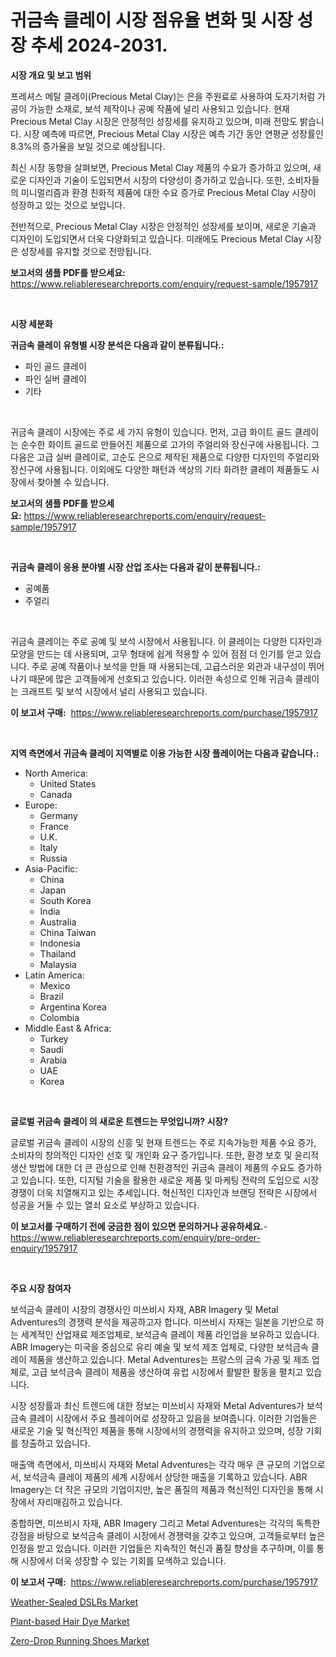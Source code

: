 <p><h1>귀금속 클레이 시장 점유율 변화 및 시장 성장 추세 2024-2031.</h1></p><p><strong>시장 개요 및 보고 범위</strong></p>
<p><p>프레셔스 메탈 클레이(Precious Metal Clay)는 은을 주원료로 사용하여 도자기처럼 가공이 가능한 소재로, 보석 제작이나 공예 작품에 널리 사용되고 있습니다. 현재 Precious Metal Clay 시장은 안정적인 성장세를 유지하고 있으며, 미래 전망도 밝습니다. 시장 예측에 따르면, Precious Metal Clay 시장은 예측 기간 동안 연평균 성장률인 8.3%의 증가율을 보일 것으로 예상됩니다.</p><p>최신 시장 동향을 살펴보면, Precious Metal Clay 제품의 수요가 증가하고 있으며, 새로운 디자인과 기술이 도입되면서 시장의 다양성이 증가하고 있습니다. 또한, 소비자들의 미니멀리즘과 환경 친화적 제품에 대한 수요 증가로 Precious Metal Clay 시장이 성장하고 있는 것으로 보입니다.</p><p>전반적으로, Precious Metal Clay 시장은 안정적인 성장세를 보이며, 새로운 기술과 디자인이 도입되면서 더욱 다양화되고 있습니다. 미래에도 Precious Metal Clay 시장은 성장세를 유지할 것으로 전망됩니다.</p></p>
<p><strong>보고서의 샘플 PDF를 받으세요:</strong> <a href="https://www.reliableresearchreports.com/enquiry/request-sample/1957917">https://www.reliableresearchreports.com/enquiry/request-sample/1957917</a></p>
<p>&nbsp;</p>
<p><strong>시장 세분화</strong></p>
<p><strong>귀금속 클레이 유형별 시장 분석은 다음과 같이 분류됩니다.:</strong></p>
<p><ul><li>파인 골드 클레이</li><li>파인 실버 클레이</li><li>기타</li></ul></p>
<p>&nbsp;</p>
<p><p>귀금속 클레이 시장에는 주로 세 가지 유형이 있습니다. 먼저, 고급 화이트 골드 클레이는 순수한 화이트 골드로 만들어진 제품으로 고가의 주얼리와 장신구에 사용됩니다. 그 다음은 고급 실버 클레이로, 고순도 은으로 제작된 제품으로 다양한 디자인의 주얼리와 장신구에 사용됩니다. 이외에도 다양한 패턴과 색상의 기타 화려한 클레이 제품들도 시장에서 찾아볼 수 있습니다.</p></p>
<p><strong>보고서의 샘플 PDF를 받으세요:</strong>&nbsp;<a href="https://www.reliableresearchreports.com/enquiry/request-sample/1957917">https://www.reliableresearchreports.com/enquiry/request-sample/1957917</a></p>
<p>&nbsp;</p>
<p><strong> 귀금속 클레이 응용 분야별 시장 산업 조사는 다음과 같이 분류됩니다.:</strong></p>
<p><ul><li>공예품</li><li>주얼리</li></ul></p>
<p>&nbsp;</p>
<p><p>귀금속 클레이는 주로 공예 및 보석 시장에서 사용됩니다. 이 클레이는 다양한 디자인과 모양을 만드는 데 사용되며, 고무 형태에 쉽게 적용할 수 있어 점점 더 인기를 얻고 있습니다. 주로 공예 작품이나 보석을 만들 때 사용되는데, 고급스러운 외관과 내구성이 뛰어나기 때문에 많은 고객들에게 선호되고 있습니다. 이러한 속성으로 인해 귀금속 클레이는 크래프트 및 보석 시장에서 널리 사용되고 있습니다.</p></p>
<p><strong>이 보고서 구매:</strong>&nbsp; <a href="https://www.reliableresearchreports.com/purchase/1957917">https://www.reliableresearchreports.com/purchase/1957917</a></p>
<p>&nbsp;</p>
<p><strong>지역 측면에서 귀금속 클레이 지역별로 이용 가능한 시장 플레이어는 다음과 같습니다.:</strong></p>
<p><ul>
    <li>
        North America:
        <ul>
            <li>United States</li>
            <li>Canada</li>
        </ul>
    </li>
    <li>
        Europe:
        <ul>
            <li>Germany</li>
            <li>France</li>
            <li>U.K.</li>
            <li>Italy</li>
            <li>Russia</li>
        </ul>
    </li>
    <li>
        Asia-Pacific:
        <ul>
            <li>China</li>
            <li>Japan</li>
            <li>South Korea</li>
            <li>India</li>
            <li>Australia</li>
            <li>China Taiwan</li>
            <li>Indonesia</li>
            <li>Thailand</li>
            <li>Malaysia</li>
        </ul>
    </li>
    <li>
        Latin America:
        <ul>
            <li>Mexico</li>
            <li>Brazil</li>
            <li>Argentina Korea</li>
            <li>Colombia</li>
        </ul>
    </li>
    <li>
        Middle East & Africa:
        <ul>
            <li>Turkey</li>
            <li>Saudi</li>
            <li>Arabia</li>
            <li>UAE</li>
            <li>Korea</li>
        </ul>
    </li>
    </ul></p>
<p>&nbsp;</p>
<p><strong>글로벌 귀금속 클레이 의 새로운 트렌드는 무엇입니까? 시장?</strong></p>
<p><p>글로벌 귀금속 클레이 시장의 신흥 및 현재 트렌드는 주로 지속가능한 제품 수요 증가, 소비자의 창의적인 디자인 선호 및 개인화 요구 증가입니다. 또한, 환경 보호 및 윤리적 생산 방법에 대한 더 큰 관심으로 인해 친환경적인 귀금속 클레이 제품의 수요도 증가하고 있습니다. 또한, 디지털 기술을 활용한 새로운 제품 및 마케팅 전략의 도입으로 시장 경쟁이 더욱 치열해지고 있는 추세입니다. 혁신적인 디자인과 브랜딩 전략은 시장에서 성공을 거둘 수 있는 열쇠 요소로 부상하고 있습니다.</p></p>
<p><strong>이 보고서를 구매하기 전에 궁금한 점이 있으면 문의하거나 공유하세요.</strong>- <a href="https://www.reliableresearchreports.com/enquiry/pre-order-enquiry/1957917">https://www.reliableresearchreports.com/enquiry/pre-order-enquiry/1957917</a></p>
<p>&nbsp;</p>
<p><strong>주요 시장 참여자</strong></p>
<p><p>보석금속 클레이 시장의 경쟁사인 미쓰비시 자재, ABR Imagery 및 Metal Adventures의 경쟁력 분석을 제공하고자 합니다. 미쓰비시 자재는 일본을 기반으로 하는 세계적인 산업재료 제조업체로, 보석금속 클레이 제품 라인업을 보유하고 있습니다. ABR Imagery는 미국을 중심으로 유리 예술 및 보석 제조 업체로, 다양한 보석금속 클레이 제품을 생산하고 있습니다. Metal Adventures는 프랑스의 금속 가공 및 제조 업체로, 고급 보석금속 클레이 제품을 생산하여 유럽 시장에서 활발한 활동을 펼치고 있습니다.</p><p>시장 성장률과 최신 트렌드에 대한 정보는 미쓰비시 자재와 Metal Adventures가 보석금속 클레이 시장에서 주요 플레이어로 성장하고 있음을 보여줍니다. 이러한 기업들은 새로운 기술 및 혁신적인 제품을 통해 시장에서의 경쟁력을 유지하고 있으며, 성장 기회를 창출하고 있습니다.</p><p>매출액 측면에서, 미쓰비시 자재와 Metal Adventures는 각각 매우 큰 규모의 기업으로서, 보석금속 클레이 제품의 세계 시장에서 상당한 매출을 기록하고 있습니다. ABR Imagery는 더 작은 규모의 기업이지만, 높은 품질의 제품과 혁신적인 디자인을 통해 시장에서 자리매김하고 있습니다.</p><p>종합하면, 미쓰비시 자재, ABR Imagery 그리고 Metal Adventures는 각각의 독특한 강점을 바탕으로 보석금속 클레이 시장에서 경쟁력을 갖추고 있으며, 고객들로부터 높은 인정을 받고 있습니다. 이러한 기업들은 지속적인 혁신과 품질 향상을 추구하며, 이를 통해 시장에서 더욱 성장할 수 있는 기회를 모색하고 있습니다.</p></p>
<p><strong>이 보고서 구매:</strong>&nbsp;&nbsp;<a href="https://www.reliableresearchreports.com/purchase/1957917">https://www.reliableresearchreports.com/purchase/1957917</a></p>
<p><p><a href="https://github.com/ashepherd82/Market-Research-Report-List-3/blob/main/weather-sealed-dslrs-market.md">Weather-Sealed DSLRs Market</a></p><p><a href="https://github.com/okotobwrhuteie/Market-Research-Report-List-1/blob/main/plant-based-hair-dye-market.md">Plant-based Hair Dye Market</a></p><p><a href="https://github.com/irfadac/Market-Research-Report-List-2/blob/main/zero-drop-running-shoes-market.md">Zero-Drop Running Shoes Market</a></p></p>
